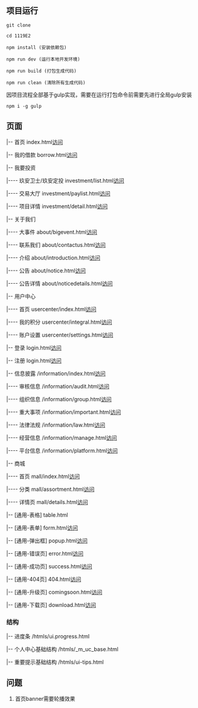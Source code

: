 ## 项目运行


```
git clone 

cd 1119E2

npm install (安装依赖包)

npm run dev (运行本地开发环境)

npm run build (打包生成代码)

npm run clean (清除所有生成代码)

```

因项目流程全部基于gulp实现，需要在运行打包命令前需要先进行全局gulp安装

```
npm i -g gulp
```



## 页面

|-- 首页                 index.html[访问](http://218.70.106.250:21580/1119e2/build/index.html "title text")

|-- 我的借款             borrow.html[访问](http://218.70.106.250:21580/1119e2/build/borrow.html "title text")

|-- 我要投资       

|---- 玖安卫士/玖安定投  investment/list.html[访问](http://218.70.106.250:21580/1119e2/build/investment/list.html "title text")

|---- 交易大厅           investment/paylist.html[访问](http://218.70.106.250:21580/1119e2/build/investment/paylist.html "title text")

|---- 项目详情           investment/detail.html[访问](http://218.70.106.250:21580/1119e2/build/investment/detail.html "title text")

|-- 关于我们       

|---- 大事件  about/bigevent.html[访问](http://218.70.106.250:21580/1119e2/build/about/bigevent.html "title text")

|---- 联系我们           about/contactus.html[访问](http://218.70.106.250:21580/1119e2/build/about/contactus.html "title text")

|---- 介绍           about/introduction.html[访问](http://218.70.106.250:21580/1119e2/build/about/introduction.html "title text")

|---- 公告           about/notice.html[访问](http://218.70.106.250:21580/1119e2/build/about/notice.html "title text")

|---- 公告详情           about/noticedetails.html[访问](http://218.70.106.250:21580/1119e2/build/about/noticedetails.html "title text")

|-- 用户中心

|---- 首页               usercenter/index.html[访问](http://218.70.106.250:21580/1119e2/build/usercenter/index.html "title text")

|---- 我的积分           usercenter/integral.html[访问](http://218.70.106.250:21580/1119e2/build/usercenter/integral.html "title text")

|---- 账户设置           usercenter/settings.html[访问](http://218.70.106.250:21580/1119e2/build/usercenter/settings.html "title text")

|-- 登录                 login.html[访问](http://218.70.106.250:21580/1119e2/build/login.html "title text")

|-- 注册                 login.html[访问](http://218.70.106.250:21580/1119e2/build/regsiter.html "title text")

|-- 信息披露           /information/index.html[访问](http://218.70.106.250:21580/1119e2/build/information/index.html "title text")

|---- 审核信息           /information/audit.html[访问](http://218.70.106.250:21580/1119e2/build/information/audit.html "title text")

|---- 组织信息           /information/group.html[访问](http://218.70.106.250:21580/1119e2/build/information/group.html "title text")

|---- 重大事项           /information/important.html[访问](http://218.70.106.250:21580/1119e2/build/information/important.html "title text")

|---- 法律法规           /information/law.html[访问](http://218.70.106.250:21580/1119e2/build/information/law.html "title text")

|---- 经营信息           /information/manage.html[访问](http://218.70.106.250:21580/1119e2/build/information/manage.html "title text")

|---- 平台信息           /information/platform.html[访问](http://218.70.106.250:21580/1119e2/build/information/platform.html "title text")

|-- 商城

|---- 首页           mall/index.html[访问](http://218.70.106.250:21580/1119e2/build/mall/index.html "首页")

|---- 分类           mall/assortment.html[访问](http://218.70.106.250:21580/1119e2/build/mall/assortment.html "分类")

|---- 详情页         mall/details.html[访问](http://218.70.106.250:21580/1119e2/build/mall/details.html "详情页")

|-- [通用-表格]          table.html

|-- [通用-表单]          form.html[访问](http://218.70.106.250:21580/1119e2/build/form.html "表单")

|-- [通用-弹出框]        popup.html[访问](http://218.70.106.250:21580/1119e2/build/popup.html "弹出框")

|-- [通用-错误页]        error.html[访问](http://218.70.106.250:21580/1119e2/build/error.html "错误页")

|-- [通用-成功页]        success.html[访问](http://218.70.106.250:21580/1119e2/build/success.html "成功页")

|-- [通用-404页]        404.html[访问](http://218.70.106.250:21580/1119e2/build/404.html "404页")

|-- [通用-升级页]        comingsoon.html[访问](http://218.70.106.250:21580/1119e2/build/comingsoon.html "升级页")

|-- [通用-下载页]        download.html[访问](http://218.70.106.250:21580/1119e2/build/download.html "下载页")


### 结构

|-- 进度条             /htmls/ui.progress.html

|-- 个人中心基础结构    /htmls/_m_uc_base.html

|-- 重要提示基础结构    /htmls/ui-tips.html


## 问题
1. 首页banner需要轮播效果 


